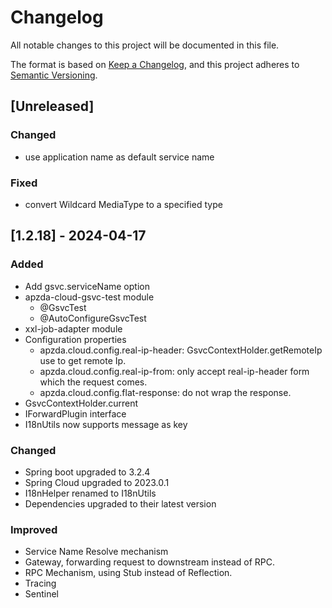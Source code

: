# Changelog

All notable changes to this project will be documented in this file.

The format is based on [Keep a Changelog](https://keepachangelog.com/en/1.0.0/),
and this project adheres to [Semantic Versioning](https://semver.org/spec/v2.0.0.html).

## [Unreleased]

### Changed

- use application name as default service name

### Fixed

- convert Wildcard MediaType to a specified type

## [1.2.18] - 2024-04-17

### Added

- Add gsvc.serviceName option
- apzda-cloud-gsvc-test module
  - @GsvcTest
  - @AutoConfigureGsvcTest
- xxl-job-adapter module
- Configuration properties
  - apzda.cloud.config.real-ip-header: GsvcContextHolder.getRemoteIp use to get remote Ip.
  - apzda.cloud.config.real-ip-from: only accept real-ip-header form which the request comes.
  - apzda.cloud.config.flat-response: do not wrap the response.
- GsvcContextHolder.current
- IForwardPlugin interface
- I18nUtils now supports message as key 

### Changed

- Spring boot upgraded to 3.2.4
- Spring Cloud upgraded to 2023.0.1
- I18nHelper renamed to I18nUtils 
- Dependencies upgraded to their latest version

### Improved

- Service Name Resolve mechanism
- Gateway, forwarding request to downstream instead of RPC.
- RPC Mechanism, using Stub instead of Reflection.
- Tracing
- Sentinel
